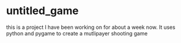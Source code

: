 # untitled_game
this is a project I have been working on for about a week now. It uses python and pygame to create a mutlipayer shooting game
